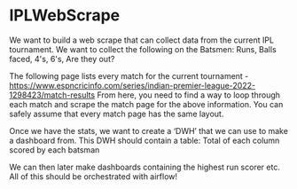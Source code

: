 # IPLWebScrape
We want to build a web scrape that can collect data from the current IPL tournament. We want to collect the following on the Batsmen: Runs, Balls faced, 4's, 6's, Are they out?

The following page lists every match for the current tournament - https://www.espncricinfo.com/series/indian-premier-league-2022-1298423/match-results
From here, you need to find a way to loop through each match and scrape the match page for the above information. You can safely assume that every match page has the same layout.

Once we have the stats, we want to create a ‘DWH’ that we can use to make a dashboard from. This DWH should contain a table: Total of each column scored by each batsman

We can then later make dashboards containing the highest run scorer etc.
All of this should be orchestrated with airflow!
